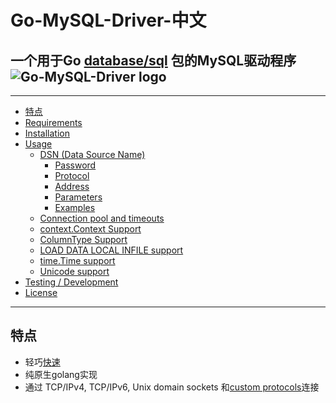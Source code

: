 #  Go-MySQL-Driver-中文
一个用于Go [database/sql](https://golang.org/pkg/database/sql/) 包的MySQL驱动程序
![Go-MySQL-Driver logo](https://raw.github.com/wiki/go-sql-driver/mysql/gomysql_m.png "Golang Gopher holding the MySQL Dolphin")
---------------------------------------
---------------------------------------
  * [特点](#特点)
  * [Requirements](#requirements)
  * [Installation](#installation)
  * [Usage](#usage)
    * [DSN (Data Source Name)](#dsn-data-source-name)
      * [Password](#password)
      * [Protocol](#protocol)
      * [Address](#address)
      * [Parameters](#parameters)
      * [Examples](#examples)
    * [Connection pool and timeouts](#connection-pool-and-timeouts)
    * [context.Context Support](#contextcontext-support)
    * [ColumnType Support](#columntype-support)
    * [LOAD DATA LOCAL INFILE support](#load-data-local-infile-support)
    * [time.Time support](#timetime-support)
    * [Unicode support](#unicode-support)
  * [Testing / Development](#testing--development)
  * [License](#license)

---------------------------------------
## 特点
* 轻巧[快速](https://github.com/go-sql-driver/sql-benchmark "golang MySQL-Driver performance")
* 纯原生golang实现
* 通过 TCP/IPv4, TCP/IPv6, Unix domain sockets 和[custom protocols](https://godoc.org/github.com/go-sql-driver/mysql#DialFunc)连接

